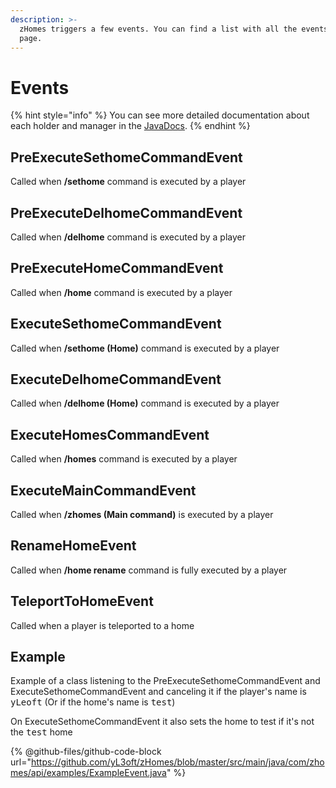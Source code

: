 ```yaml
---
description: >-
  zHomes triggers a few events. You can find a list with all the events on this
  page.
---
```


# Events

{% hint style="info" %}
You can see more detailed documentation about each holder and manager in the [JavaDocs](javadocs.md).
{% endhint %}

## PreExecuteSethomeCommandEvent

Called when **/sethome** command is executed by a player

## PreExecuteDelhomeCommandEvent

Called when **/delhome** command is executed by a player

## PreExecuteHomeCommandEvent

Called when **/home** command is executed by a player

## ExecuteSethomeCommandEvent

Called when **/sethome (Home)** command is executed by a player

## ExecuteDelhomeCommandEvent

Called when **/delhome (Home)** command is executed by a player

## ExecuteHomesCommandEvent

Called when **/homes** command is executed by a player

## ExecuteMainCommandEvent

Called when **/zhomes (Main command)** is executed by a player

## RenameHomeEvent

Called when **/home rename** command is fully executed by a player

## TeleportToHomeEvent

Called when a player is teleported to a home

## Example

Example of a class listening to the PreExecuteSethomeCommandEvent and ExecuteSethomeCommandEvent and canceling it if the player's name is <kbd>yLeoft</kbd> (Or if the home's name is <kbd>test</kbd>)

On ExecuteSethomeCommandEvent it also sets the home to test if it's not the <kbd>test</kbd> home

{% @github-files/github-code-block url="https://github.com/yL3oft/zHomes/blob/master/src/main/java/com/zhomes/api/examples/ExampleEvent.java" %}

